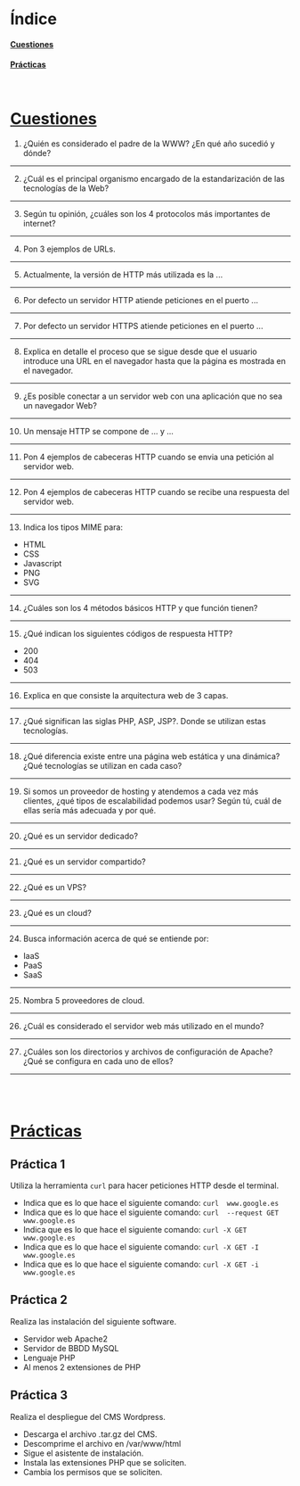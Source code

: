 # Índice

#### [Cuestiones](#cuestiones)
#### [Prácticas](#practicas)



<pre>
</pre>


<pre>
</pre>


# [Cuestiones](#indice) 

1. ¿Quién es considerado el padre de la WWW? ¿En qué año sucedió y dónde?
<hr>

2. ¿Cuál es el principal organismo encargado de la estandarización de las tecnologías de la Web?
<hr>

3. Según tu opinión, ¿cuáles son los 4 protocolos más importantes de internet?
<hr>

4. Pon 3 ejemplos de URLs.
<hr>

5. Actualmente, la versión de HTTP más utilizada es la ...
<hr>

6. Por defecto un servidor HTTP atiende peticiones en el puerto ...
<hr>

7. Por defecto un servidor HTTPS atiende peticiones en el puerto ...
<hr>

8. Explica en detalle el proceso que se sigue desde que el usuario introduce una URL en el navegador hasta que la página es mostrada en el navegador.
<hr>

9. ¿Es posible conectar a un servidor web con una aplicación que no sea un navegador Web?
<hr>

10. Un mensaje HTTP se compone de ... y ...
<hr>

11. Pon 4 ejemplos de cabeceras HTTP cuando se envia una petición al servidor web.
<hr>

12. Pon 4 ejemplos de cabeceras HTTP cuando se recibe una respuesta del servidor web.
<hr>

13. Indica los tipos MIME para:

  - HTML 
  - CSS
  - Javascript
  - PNG
  - SVG
<hr>

14. ¿Cuáles son los 4 métodos básicos HTTP y que función tienen?
<hr>

15. ¿Qué indican los siguientes códigos de respuesta HTTP?

  - 200
  - 404
  - 503
<hr>

16. Explica en que consiste la arquitectura web de 3 capas.
<hr>

17. ¿Qué significan las siglas PHP, ASP, JSP?. Donde se utilizan estas tecnologías.
<hr>

18. ¿Qué diferencia existe entre una página web estática y una dinámica? ¿Qué tecnologías se utilizan en cada caso?
<hr>

19. Si somos un proveedor de hosting y atendemos a cada vez más clientes, ¿qué tipos de escalabilidad podemos usar? 
Según tú, cuál de ellas sería más adecuada y por qué.
<hr>

20. ¿Qué es un servidor dedicado?
<hr>

21. ¿Qué es un servidor compartido?
<hr>

22. ¿Qué es un VPS?
<hr>

23. ¿Qué es un cloud?
<hr>

24. Busca información acerca de qué se entiende por:

  - IaaS
  - PaaS
  - SaaS
<hr>

25. Nombra 5 proveedores de cloud.
<hr>

26. ¿Cuál es considerado el servidor web más utilizado en el mundo?
<hr>

27. ¿Cuáles son los directorios y archivos de configuración de Apache? ¿Qué se configura en cada uno de ellos?
<hr>

<pre>


</pre>


# [Prácticas](#indice)

## Práctica 1

Utiliza la herramienta `curl` para hacer peticiones HTTP desde el terminal.

  - Indica que es lo que hace el siguiente comando: `curl  www.google.es`
  - Indica que es lo que hace el siguiente comando: `curl  --request GET  www.google.es`
  - Indica que es lo que hace el siguiente comando: `curl -X GET www.google.es`
  - Indica que es lo que hace el siguiente comando: `curl -X GET -I www.google.es`
  - Indica que es lo que hace el siguiente comando: `curl -X GET -i www.google.es`


## Práctica 2

Realiza las instalación del siguiente software.

  - Servidor web Apache2
  - Servidor de BBDD MySQL
  - Lenguaje PHP
  - Al menos 2 extensiones de PHP


## Práctica 3

Realiza el despliegue del CMS Wordpress.

  - Descarga el archivo .tar.gz del CMS.
  - Descomprime el archivo en /var/www/html
  - Sigue el asistente de instalación.
  - Instala las extensiones PHP que se soliciten.
  - Cambia los permisos que se soliciten.

<pre>


</pre>
